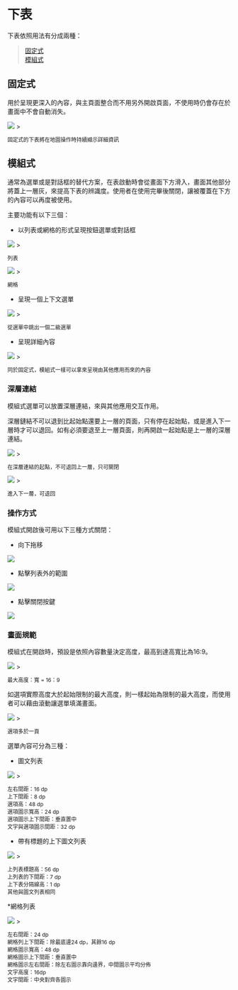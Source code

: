 # 下表
下表依照用法有分成兩種：

> [固定式](#整合式)  
> [模組式](#模組式)  

## 固定式

用於呈現更深入的內容，與主頁面整合而不用另外開啟頁面，不使用時仍會存在於畫面中不會自動消失。

<img src="http://material-design.storage.googleapis.com/publish/material_v_4/material_ext_publish/0Bzhp5Z4wHba3dDZKN1lHNG1TekU/components_bottomsheets_usage1.png" style="max-width:50%"/>
> <p style="font-size: 12px">固定式的下表將在地圖操作時持續顯示詳細資訊</p>

## 模組式  
通常為選單或是對話框的替代方案，在表啟動時會從畫面下方滑入，畫面其他部分將蓋上一層灰，來提高下表的辨識度。使用者在使用完畢後關閉，讓被覆蓋在下方的內容可以再度被使用。

主要功能有以下三個：

* 以列表或網格的形式呈現按鈕選單或對話框  

<img src="http://material-design.storage.googleapis.com/publish/material_v_4/material_ext_publish/0Bzhp5Z4wHba3NWNQcUo1TnhhaWs/components_bottomsheets_modal1.png" style="max-width:50%"/>
> <p style="font-size: 12px">列表</p>

<img src="http://material-design.storage.googleapis.com/publish/material_v_4/material_ext_publish/0Bzhp5Z4wHba3UzA3RDctV2k0YUk/components_bottomsheets_modal2.png" style="max-width:50%"/>
> <p style="font-size: 12px">網格</p>

* 呈現一個上下文選單

<img src="http://material-design.storage.googleapis.com/publish/material_v_4/material_ext_publish/0Bzhp5Z4wHba3Zm9IR1dxb0E5Ync/components_bottomsheets_modal15.png" style="max-width:100%"/>
> <p style="font-size: 12px">從選單中跳出一個二級選單</p>

* 呈現詳細內容

<img src="http://material-design.storage.googleapis.com/publish/material_v_4/material_ext_publish/0Bzhp5Z4wHba3bmFYUkhqVXJpY3c/components_bottomsheets_modal7.png" style="max-width:50%"/>
> <p style="font-size: 12px">同於固定式，模組式一樣可以拿來呈現由其他應用而來的內容</p>

### 深層連結
模組式選單可以放置深層連結，來與其他應用交互作用。

深層鏈結不可以退到比起始點還要上一層的頁面，只有停在起始點，或是進入下一層時才可以退回。如有必須要退至上一層頁面，則再開啟一起始點是上一層的深層連結。

<img src="http://material-design.storage.googleapis.com/publish/material_v_4/material_ext_publish/0Bzhp5Z4wHba3b1BpT0dRd0tFaUE/components_bottomsheets_modal_do.png" style="max-width:50%"/>
> <p style="font-size: 12px">在深層連結的起點，不可退回上一層，只可關閉</p>

<img src="http://material-design.storage.googleapis.com/publish/material_v_4/material_ext_publish/0Bzhp5Z4wHba3UTB0bG8tYWxVRG8/components_bottomsheets_modal_dont.png" style="max-width:50%"/>
> <p style="font-size: 12px">進入下一層，可退回</p>

### 操作方式
模組式開啟後可用以下三種方式關閉：
* 向下拖移  

<img src="http://material-design.storage.googleapis.com/publish/material_v_4/material_ext_publish/0Bzhp5Z4wHba3a3Z2UGZJMkRWamM/components_bottomsheets_behavior1.png" style="max-width:50%"/>

* 點擊列表外的範圍  

<img src="http://material-design.storage.googleapis.com/publish/material_v_4/material_ext_publish/0Bzhp5Z4wHba3cGt6TlA0ZzNLdDg/components_bottomsheets_behavior2.png" style="max-width:50%"/>

* 點擊關閉按鍵  

<img src="http://material-design.storage.googleapis.com/publish/material_v_4/material_ext_publish/0Bzhp5Z4wHba3cTdiQWp2TkI0NEE/components_bottomsheets_behavior3.png" style="max-width:50%"/>

### 畫面規範
模組式在開啟時，預設是依照內容數量決定高度，最高到達高寬比為16:9。

<img src="http://material-design.storage.googleapis.com/publish/material_v_4/material_ext_publish/0Bzhp5Z4wHba3VVJVdF9wRG5Iem8/components_bottomsheets_specs9.png" style="max-width:50%"/>
> <p style="font-size: 12px">最大高度：寬 = 16：9</p>

如選項實際高度大於起始限制的最大高度，則一樣起始為限制的最大高度，而使用者可以藉由滾動讓選單填滿畫面。

<img src="http://material-design.storage.googleapis.com/publish/material_v_4/material_ext_publish/0Bzhp5Z4wHba3Ym9QLTlfbUR4ekk/components_bottomsheets_modal11.png" style="max-width:50%"/>
> <p style="font-size: 12px">選項多於一頁</p>

選單內容可分為三種：

* 圖文列表  

<img src="http://material-design.storage.googleapis.com/publish/material_v_4/material_ext_publish/0Bzhp5Z4wHba3dXNVNEpIZzZQdUU/components_bottomsheets_specs1.png" style="max-width:50%"/>
> <p style="font-size: 12px">左右間距：16 dp<br>上下間距：8 dp<br>選項高：48 dp<br>選項圖示寬高：24 dp<br>選項圖示上下間距：垂直置中<br>文字與選項圖示間距：32 dp</p>

* 帶有標題的上下圖文列表  

<img src="http://material-design.storage.googleapis.com/publish/material_v_4/material_ext_publish/0Bzhp5Z4wHba3Q3NrbGhWQXJxSGs/components_bottomsheets_specs3.png" style="max-width:50%"/>
> <p style="font-size: 12px">上列表標題高：56 dp<br>上列表的下間距：7 dp<br>上下表分隔線高：1 dp<br>其他與圖文列表相同</p>

*網格列表  

<img src="http://material-design.storage.googleapis.com/publish/material_v_4/material_ext_publish/0Bzhp5Z4wHba3a2JBazEtX3R2Ulk/components_bottomsheets_specs7.png" style="max-width:50%"/>
> <p style="font-size: 12px">左右間距：24 dp<br>網格列上下間距：除最底邊24 dp，其餘16 dp<br>網格圖示寬高：48 dp<br>網格圖示上下間距：垂直置中<br>網格圖示左右間距：除左右圖示靠向邊界，中間圖示平均分佈<br>文字高度：16dp<br>文字間距：中央對齊各圖示</p>